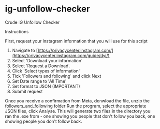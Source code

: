 # ig-unfollow-checker
Crude IG Unfollow Checker

Instructions

First, request your Instagram information that you will use for this script
1. Navigate to [https://privacycenter.instagram.com/](https://privacycenter.instagram.com/guide/dyi/)
2. Select 'Download your information'
3. Select 'Request a Download'.
4. Click 'Select types of information'
5. Tick 'Followers and following' and click Next
6. Set Date range to 'All Time'
7. Set format to JSON (IMPORTANT)
8. Submit request

Once you receive a confirmation from Meta, donwload the file, unzip the followers_and_following folder
Run the program, select the appropriate JSON files, click Analyse.
This will generate two files in the directory you ran the .exe from - one showing you people that don't follow you back, one showing people you don't follow back.
